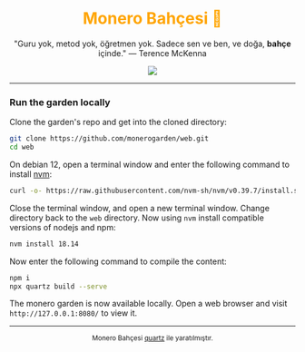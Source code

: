 <h1 align="center" style="color: orange;">Monero Bahçesi 🌿</h1>

<p align="center"> "Guru yok, metod yok, öğretmen yok. Sadece sen ve
ben, ve doğa, <b>bahçe</b> içinde." — Terence McKenna </p>

<p align="center"><a href="https://monerobahcesi.com"><img
src="https://img.shields.io/badge/Bahçeyi%20ziyaret%20et-ff774d?style=for-the-badge&logo=leaflet&logoColor=green"></a></p>

---

### Run the garden locally

Clone the garden's repo and get into the cloned directory:

```bash
git clone https://github.com/monerogarden/web.git
cd web
```

On debian 12, open a terminal window and enter the following command
to install [nvm](https://github.com/nvm-sh/nvm):

```bash
curl -o- https://raw.githubusercontent.com/nvm-sh/nvm/v0.39.7/install.sh | bash
```

Close the terminal window, and open a new terminal window.  Change
directory back to the `web` directory.  Now using `nvm` install
compatible versions of nodejs and npm:

```bash
nvm install 18.14
```

Now enter the following command to compile the content:

```bash
npm i
npx quartz build --serve
```

The monero garden is now available locally.  Open a web browser and
visit `http://127.0.0.1:8080/` to view it.

---

<p align="center"><sub>Monero Bahçesi <a
href="https://quartz.jzhao.xyz/">quartz</a> ile
yaratılmıştır.</sub></p>
